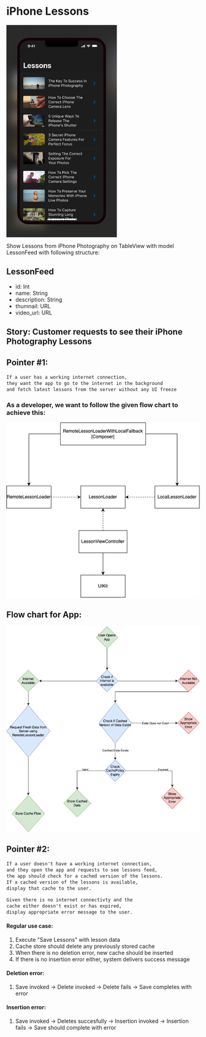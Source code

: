
# iPhone Lessons
<img align="center" src="/Images/iphoness.png">

Show Lessons from iPhone Photography on TableView with model LessonFeed with following structure:


## LessonFeed

 - id: Int
 - name: String
 - description: String
 - thumnail: URL
 - video_url: URL

 ## Story: Customer requests to see their iPhone Photography Lessons

 ## Pointer #1:
 ```
If a user has a working internet connection, 
they want the app to go to the internet in the background
and fetch latest lessons from the server without any UI freeze
```

### As a developer, we want to follow the given flow chart to achieve this:
![Alt text](/Images/LessonLoader.png "LessonLoader Overview")

## Flow chart for App:
![Alt text](/Images/AppFlow.png "App Flow chart")

## Pointer #2:

```
If a user doesn't have a working internet connection,
and they open the app and requests to see lessons feed,
the app should check for a cached version of the lessons.
If a cached version of the lessons is available, 
display that cache to the user.
```
```
Given there is no internet connectivty and the 
cache either doesn't exist or has expired, 
display appropriate error message to the user. 
```

#### Regular use case:
1. Execute "Save Lessons" with lesson data 
2. Cache store should delete any previously stored cache
3. When there is no deletion error, new cache should be inserted
4. If there is no insertion error either, system delivers success message

#### Deletion error:
1. Save invoked -> Delete invoked -> Delete fails -> Save completes with error

#### Insertion error:
1. Save invoked -> Deletes succesfully -> Insertion invoked -> Insertion fails
-> Save should complete with error 
